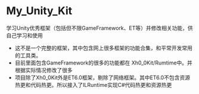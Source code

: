 # My_Unity_Kit
学习Unity优秀框架（包括但不限GameFramework、ET等）并修改相关功能，供自己学习和使用

- 这不是一个完整的框架，其中包含网上很多框架的功能合集，和平常开发常用的工具类。
- 目前里面包含GameFramework的很多的功能都在 Xh0_0Kit/Rumtime中。并根据实际情况修改了很多
- 项目除了Xh0_0Kit外是ET6.0框架，剔除了网络框架。其中ET6.0不包含资源热更和代码热更。所以接入了ILRuntime实现C#代码热更和资源热更

